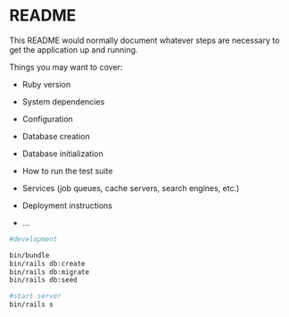 # README

This README would normally document whatever steps are necessary to get the
application up and running.

Things you may want to cover:

* Ruby version

* System dependencies

* Configuration

* Database creation

* Database initialization

* How to run the test suite

* Services (job queues, cache servers, search engines, etc.)

* Deployment instructions

* ...

```bash
#development

bin/bundle
bin/rails db:create
bin/rails db:migrate
bin/rails db:seed
```

```bash
#start server
bin/rails s
```